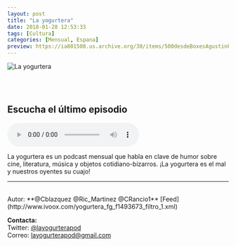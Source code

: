```yaml
---
layout: post
title: "La yogurtera"
date: 2018-01-28 12:53:33
tags: [Cultura]
categories: [Mensual, Espana]
preview: https://ia801508.us.archive.org/30/items/500desdeBoxesAgustinPalmeiro/300LA_YOGURTERA_LOGO_grande%20-%20Se%c3%b1or%20Yogur.jpg
---
```


![La yogurtera](https://ia801508.us.archive.org/30/items/500desdeBoxesAgustinPalmeiro/500LA_YOGURTERA_LOGO_grande%20-%20Se%c3%b1or%20Yogur.jpg)

<br/>
<br/>

## Escucha el último episodio

<!--reproductor-feed=http://www.ivoox.com/yogurtera_fg_f1493673_filtro_1.xml-->
<!--reproductor-start-->
<audio id="audio" preload="auto" controls="" src="http://www.ivoox.com/yogurtera-t1e2-movida-sesuda-frikis-retrasados_mf_23713105_feed_1.mp3"></audio>
<!--reproductor-end-->

La yogurtera es un podcast mensual que habla en clave de humor sobre cine, literatura, música y objetos cotidiano-bizarros. ¡La yogurtera es el mal y nuestros oyentes su cuajo!  

_ _ _
<br>
Autor: **@Cblazquez @Ric_Martinez @CRancio1**  
[Feed](http://www.ivoox.com/yogurtera_fg_f1493673_filtro_1.xml)  


**Contacta:**  
Twitter: [@layogurterapod](https://twitter.com/layogurterapod)  
Correo: [layogurterapod@gmail.com](mailto:layogurterapod@gmail.com)  

